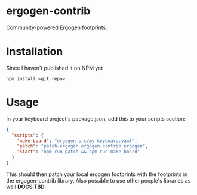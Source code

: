 # ergogen-contrib

Community-powered Ergogen footprints.

# Installation

Since I haven't published it on NPM yet
    
    npm install <git repo>

# Usage

In your keyboard project's package.json, add this to your scripts section:

```json
{
  "scripts": {
    "make-board": "ergogen src/my-keyboard.yaml",
    "patch": "patch-ergogen ergogen-contrib ergogen",
    "start": "npm run patch && npm run make-board"
  }
}
```

This should then patch your local ergogen footprints with the footprints in the ergogen-contrib library.  Also possible to use other people's libraries as well **DOCS TBD**.

